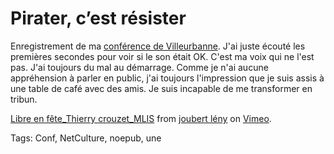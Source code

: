 # Pirater, c&#8217;est résister

Enregistrement de ma [conférence de Villeurbanne](/2011/03/07/le-libre-et-la-liberte/). J'ai juste écouté les premières secondes pour voir si le son était OK. C'est ma voix qui ne l'est pas. J'ai toujours du mal au démarrage. Comme je n'ai aucune appréhension à parler en public, j'ai toujours l'impression que je suis assis à une table de café avec des amis. Je suis incapable de me transformer en tribun.

[Libre en fête\_Thierry crouzet\_MLIS](https://vimeo.com/21522582) from [joubert lény](https://vimeo.com/user1662772) on [Vimeo](https://vimeo.com).

Tags: Conf, NetCulture, noepub, une